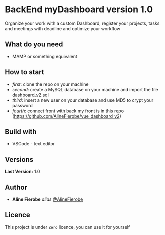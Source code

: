# BackEnd myDashboard version 1.0

Organize your work with a custom Dashboard, register your projects, tasks and meetings with deadline and optimize your workflow

## What do you need

- MAMP or something equivalent

## How to start

- _first_: clone the repo on your machine
- _second_: create a MySQL database on your machine and import the file dashboard_v2.sql
- _third_: insert a new user on your database and use MD5 to crypt your password
- _fourth_: connect front with back my front is in this repo (https://github.com/AlineFierobe/vue_dashboard_v2)

## Build with

- VSCode - text editor

## Versions

**Last Version:** 1.0

## Author

- **Aline Fierobe** _alias_ [@AlineFierobe](https://github.com/AlineFierobe)

## Licence

This project is under `Zero` licence, you can use it for yourself
